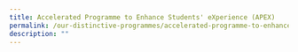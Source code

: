 ```yaml
---
title: Accelerated Programme to Enhance Students' eXperience (APEX)
permalink: /our-distinctive-programmes/accelerated-programme-to-enhance-students-experience-apex/
description: ""
---
```

